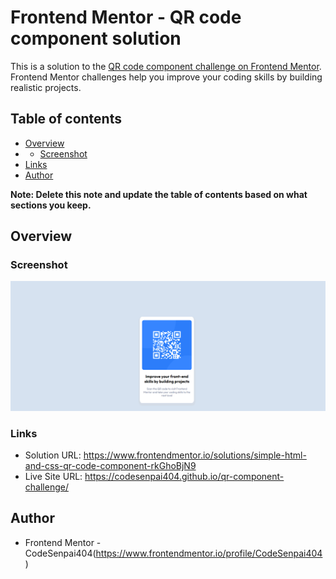 # Frontend Mentor - QR code component solution

This is a solution to the [QR code component challenge on Frontend Mentor](https://www.frontendmentor.io/challenges/qr-code-component-iux_sIO_H). Frontend Mentor challenges help you improve your coding skills by building realistic projects. 

## Table of contents

- [Overview](#overview)
- - [Screenshot](#screenshot)
- [Links](#links)
- [Author](#author)


**Note: Delete this note and update the table of contents based on what sections you keep.**

## Overview

### Screenshot

![qr-component](/images/qr-component-screenshot.png)



### Links

- Solution URL: https://www.frontendmentor.io/solutions/simple-html-and-css-qr-code-component-rkGhoBjN9
- Live Site URL: https://codesenpai404.github.io/qr-component-challenge/



## Author

- Frontend Mentor - CodeSenpai404(https://www.frontendmentor.io/profile/CodeSenpai404)


